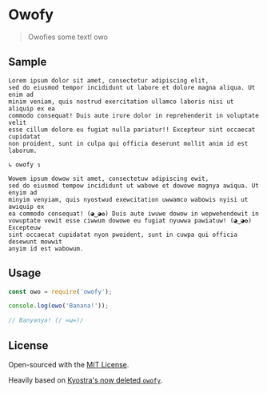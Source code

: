 # Owofy

> Owofies some text! owo

## Sample

```
Lorem ipsum dolor sit amet, consectetur adipiscing elit,
sed do eiusmod tempor incididunt ut labore et dolore magna aliqua. Ut enim ad
minim veniam, quis nostrud exercitation ullamco laboris nisi ut aliquip ex ea
commodo consequat! Duis aute irure dolor in reprehenderit in voluptate velit
esse cillum dolore eu fugiat nulla pariatur!! Excepteur sint occaecat cupidatat
non proident, sunt in culpa qui officia deserunt mollit anim id est laborum.

↳ owofy ↴

Wowem ipsum dowow sit amet, consectetuw adipiscing ewit,
sed do eiusmod tempow incididunt ut wabowe et dowowe magnya awiqua. Ut enyim ad
minyim venyiam, quis nyostwud exewcitation uwwamco wabowis nyisi ut awiquip ex
ea commodo consequat! (◕‿◕✿) Duis aute iwuwe dowow in wepwehendewit in
vowuptate vewit esse ciwwum dowowe eu fugiat nyuwwa pawiatuw! (◕‿◕✿) Excepteuw
sint occaecat cupidatat nyon pwoident, sunt in cuwpa qui officia desewunt mowwit
anyim id est wabowum.
```

## Usage

```js
const owo = require('owofy');

console.log(owo('Banana!'));

// Banyanya! (/ =ω=)/
```

## License

Open-sourced with the [MIT License](https://git.sr.ht/~bauke/owofy/tree/master/License).

Heavily based on [Kyostra's now deleted `owofy`](https://github.com/kyostra/owofy).
